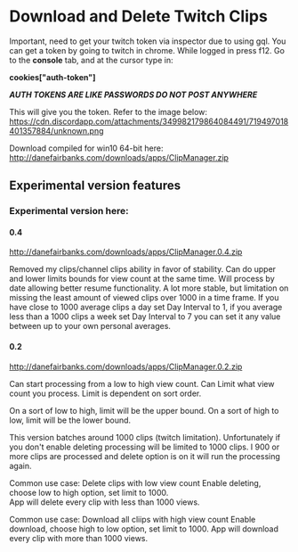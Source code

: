 # Download and Delete Twitch Clips

Important, need to get your twitch token via inspector due to using gql.  You can get a token by going to twitch in chrome.
While logged in press f12. Go to the **console** tab, and at the cursor type in:

**cookies["auth-token"]**

***AUTH TOKENS ARE LIKE PASSWORDS DO NOT POST ANYWHERE***

This will give you the token. Refer to the image below:
https://cdn.discordapp.com/attachments/349982179864084491/719497018401357884/unknown.png

Download compiled for win10 64-bit here: http://danefairbanks.com/downloads/apps/ClipManager.zip

## Experimental version features
### Experimental version here:

#### 0.4
http://danefairbanks.com/downloads/apps/ClipManager.0.4.zip

Removed my clips/channel clips ability in favor of stability.  Can do upper and lower limits bounds for view count at the same time.  Will process by date allowing better resume functionality.  A lot more stable, but limitation on missing the least amount of viewed clips over 1000 in a time frame.  If you have close to 1000 average clips a day set Day Interval to 1, if you average less than a 1000 clips a week set Day Interval to 7 you can set it any value between up to your own personal averages.

#### 0.2
http://danefairbanks.com/downloads/apps/ClipManager.0.2.zip

Can start processing from a low to high view count.
Can Limit what view count you process.
Limit is dependent on sort order.

On a sort of low to high, limit will be the upper bound.
On a sort of high to low, limit will be the lower bound.

This version batches around 1000 clips (twitch limitation).  Unfortunately if you don't enable deleting processing will be limited to 1000 clips.  I 900 or more clips are processed and delete option is on it will run the processing again.

Common use case: Delete clips with low view count
Enable deleting, choose low to high option, set limit to 1000.  
App will delete every clip with less than 1000 views.

Common use case: Download all cliips with high view count
Enable download, choose high to low option, set limit to 1000.
App will download every clip with more than 1000 views.

